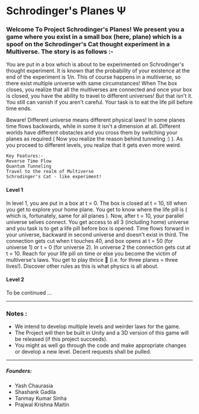 # Schrodinger's Planes &Psi;

### Welcome To Project Schrodinger's Planes! We present you a game where you exist in a small box (here, plane) which is a spoof on the Schrodinger's Cat thought experiment in a Multiverse. The story is as follows :-

You are put in a box which is about to be experimented on Schrodinger's thought experiment. It is known that the probability of your existence at the end of the experiment is 1/n. This of course happens in a multiverse, so there exist multiple universe with same circumstances! When The box closes, you realize that all the multiverses are connected and once your box is closed, you have the ability to travel to different universes! But that isn't it. You still can vanish if you aren't careful. Your task is to eat the life pill before time ends.

Beware! Different universe means different physical laws! In some planes time flows backwards, while in some it isn't a dimension at all. Different worlds have different obstacles and you cross them by switching your planes as required ( Now you realize the reason behind tunneling :) ). As you proceed to different levels, you realize that it gets even more weird.

```
Key Features:-
Reverse Time Flow
Quantum Tunneling
Travel to the realm of Multiverse
Schrodinger's Cat - like experiment!
```

#### Level 1

In level 1, you are put in a box at t = 0. The box is closed at t = 10, till when you get to explore your home plane. You get to know where the life pill is ( which is, fortunately, same for all planes ). Now, after t = 10, your parallel universe selves connect. You get access to all 3 (including home) universe and you task is to get a life pill before box is opened. Time flows forward in your universe, backward in second universe and doesn't exist in third. The connection gets cut when t touches 40, and box opens at t = 50 (for universe 1) or t = 0 (for universe 2). In universe 2 the connection gets cut at t = 10. Reach for your life pill on time or else you become the victim of multiverse's laws. You get to play thrice :busts_in_silhouette: (i.e. for three planes = three lives!). Discover other rules as this is what physics is all about.

#### Level 2
To be continued ...


***

### Notes :
* We intend to develop multiple levels and weirder laws for the game.
* The Project will then be built in Unity and a 3D  version of this game will be released (if this project succeeds).
* You might as well go through the code and make appropriate changes or develop a new level. Decent requests shall be pulled.

***
##### Founders:
* Yash Chaurasia
* Shashank Gadila
* Tanmay Kumar Sinha
* Prajwal Krishna Maitin
